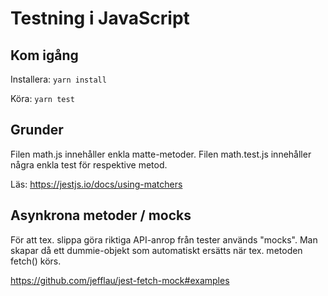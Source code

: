 # Testning i JavaScript

## Kom igång

Installera: ```yarn install```

Köra: ```yarn test```

## Grunder 

Filen math.js innehåller enkla matte-metoder. Filen math.test.js innehåller några enkla test för respektive metod. 

Läs: https://jestjs.io/docs/using-matchers

## Asynkrona metoder / mocks

För att tex. slippa göra riktiga API-anrop från tester används "mocks". Man skapar då ett dummie-objekt som automatiskt ersätts när tex. metoden fetch() körs.

https://github.com/jefflau/jest-fetch-mock#examples 


